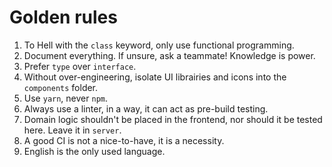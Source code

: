 # Golden rules

1. To Hell with the `class` keyword, only use functional programming.
2. Document everything. If unsure, ask a teammate! Knowledge is power.
3. Prefer `type` over `interface`.
4. Without over-engineering, isolate UI librairies and icons into the `components` folder.
5. Use `yarn`, never `npm`.
6. Always use a linter, in a way, it can act as pre-build testing.
7. Domain logic shouldn't be placed in the frontend, nor should it be tested here. Leave it in `server`.
8. A good CI is not a nice-to-have, it is a necessity.
9. English is the only used language.

